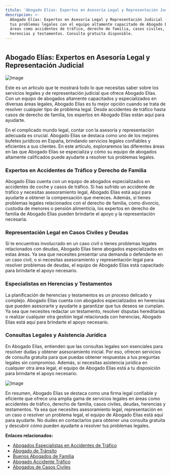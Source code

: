 ```yaml
---
titulo: 'Abogado Elías: Expertos en Asesoría Legal y Representación Judicial'
descripcion: >-
  Abogado Elías: Expertos en Asesoría Legal y Representación Judicial - Resuelve
  tus problemas legales con el equipo altamente capacitado de Abogado Elías en
  áreas como accidentes de tráfico, derecho de familia, casos civiles, deudas,
  herencias y testamentos. Consulta gratuita disponible.
---
```


#

## Abogado Elías: Expertos en Asesoría Legal y Representación Judicial

![Image](./img/abogado-elias-1.webp)

Este es un artículo que te mostrará todo lo que necesitas saber sobre los servicios legales y de representación judicial que ofrece Abogado Elías. Con un equipo de abogados altamente capacitados y especializados en diversas áreas legales, Abogado Elías es tu mejor opción cuando se trata de resolver cualquier tipo de problema legal. Desde accidentes de tráfico hasta casos de derecho de familia, los expertos en Abogado Elías están aquí para ayudarte.


En el complicado mundo legal, contar con la asesoría y representación adecuada es crucial. Abogado Elías se destaca como uno de los mejores bufetes jurídicos en España, brindando servicios legales confiables y eficientes a sus clientes. En este artículo, exploraremos las diferentes áreas en las que Abogado Elías se especializa y cómo su equipo de abogados altamente calificados puede ayudarte a resolver tus problemas legales.

### Expertos en Accidentes de Tráfico y Derecho de Familia

Abogado Elías cuenta con un equipo de abogados especializados en accidentes de coche y casos de tráfico. Si has sufrido un accidente de tráfico y necesitas asesoramiento legal, Abogado Elías está aquí para ayudarte a obtener la compensación que mereces. Además, si tienes problemas legales relacionados con el derecho de familia, como divorcio, custodia de menores o pensión alimenticia, los expertos en derecho de familia de Abogado Elías pueden brindarte el apoyo y la representación necesaria.

### Representación Legal en Casos Civiles y Deudas

Si te encuentras involucrado en un caso civil o tienes problemas legales relacionados con deudas, Abogado Elías tiene abogados especializados en estas áreas. Ya sea que necesites presentar una demanda o defenderte en un caso civil, o si necesitas asesoramiento y representación legal para resolver problemas de deudas, el equipo de Abogado Elías está capacitado para brindarte el apoyo necesario.

### Especialistas en Herencias y Testamentos

La planificación de herencias y testamentos es un proceso delicado y complejo. Abogado Elías cuenta con abogados especializados en herencias que pueden asesorarte y ayudarte a garantizar que tus deseos se cumplan. Ya sea que necesites redactar un testamento, resolver disputas hereditarias o realizar cualquier otra gestión legal relacionada con herencias, Abogado Elías está aquí para brindarte el apoyo necesario.

### Consultas Legales y Asistencia Jurídica

En Abogado Elías, entienden que las consultas legales son esenciales para resolver dudas y obtener asesoramiento inicial. Por eso, ofrecen servicios de consulta gratuita para que puedas obtener respuestas a tus preguntas legales sin compromiso. Además, si necesitas asistencia jurídica en cualquier otra área legal, el equipo de Abogado Elías está a tu disposición para brindarte el apoyo necesario.

![Image](./img/abogado-elias-2.webp)



En resumen, Abogado Elías se destaca como una firma legal confiable y eficiente que ofrece una amplia gama de servicios legales en áreas como accidentes de tráfico, derecho de familia, casos civiles, deudas, herencias y testamentos. Ya sea que necesites asesoramiento legal, representación en un caso o resolver un problema legal, el equipo de Abogado Elías está aquí para ayudarte. No dudes en contactarlos para obtener una consulta gratuita y descubrir cómo pueden ayudarte a resolver tus problemas legales.

**Enlaces relacionados:**

- [Abogados Especialistas en Accidentes de Tráfico](abogados-especialistas-en-accidentes-de-trafico)
- [Abogado de Tránsito](abogado-de-transito)
- [Buenos Abogados de Familia](buenos-abogados-de-familia)
- [Abogado Accidente Tráfico](abogado-accidente-trafico)
- [Abogados de Casos Civiles](abogados-de-casos-civiles)
